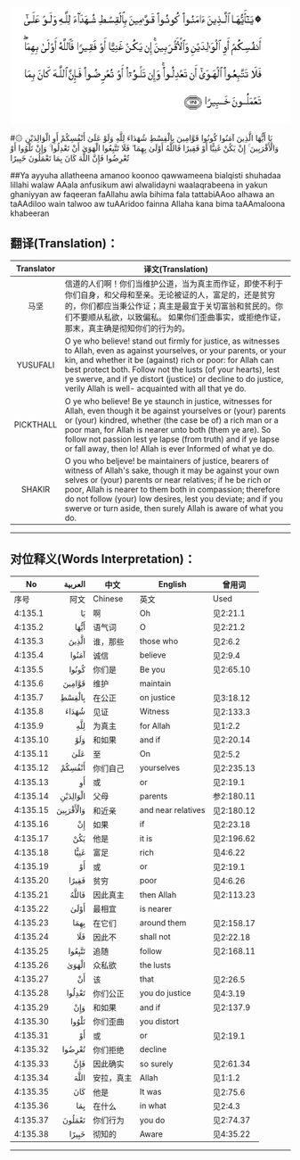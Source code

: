 ![004:135](images/004_135.gif)

#۞ يَا أَيُّهَا الَّذِينَ آمَنُوا كُونُوا قَوَّامِينَ بِالْقِسْطِ شُهَدَاءَ لِلَّهِ وَلَوْ عَلَىٰ أَنْفُسِكُمْ أَوِ الْوَالِدَيْنِ وَالْأَقْرَبِينَ ۚ إِنْ يَكُنْ غَنِيًّا أَوْ فَقِيرًا فَاللَّهُ أَوْلَىٰ بِهِمَا ۖ فَلَا تَتَّبِعُوا الْهَوَىٰ أَنْ تَعْدِلُوا ۚ وَإِنْ تَلْوُوا أَوْ تُعْرِضُوا فَإِنَّ اللَّهَ كَانَ بِمَا تَعْمَلُونَ خَبِيرًا 

##Ya ayyuha allatheena amanoo koonoo qawwameena bialqisti shuhadaa lillahi walaw AAala anfusikum awi alwalidayni waalaqrabeena in yakun ghaniyyan aw faqeeran faAllahu awla bihima fala tattabiAAoo alhawa an taAAdiloo wain talwoo aw tuAAridoo fainna Allaha kana bima taAAmaloona khabeeran 

## 翻译(Translation)：

| Translator | 译文(Translation)                                            |
| :--------: | ------------------------------------------------------------ |
|    马坚    | 信道的人们啊！你们当维护公道，当为真主而作证，即使不利于你们自身，和父母和至亲。无论被证的人，富足的，还是贫穷的，你们都应当秉公作证；真主是最宜于关切富翁和贫民的。你们不要顺从私欲，以致偏私。 如果你们歪曲事实，或拒绝作证，那末，真主确是彻知你们的行为的。 |
|  YUSUFALI  | O ye who believe! stand out firmly for justice, as witnesses to Allah, even as against yourselves, or your parents, or your kin, and whether it be (against) rich or poor: for Allah can best protect both. Follow not the lusts (of your hearts), lest ye swerve, and if ye distort (justice) or decline to do justice, verily Allah is well- acquainted with all that ye do. |
| PICKTHALL  | O ye who believe! Be ye staunch in justice, witnesses for Allah, even though it be against yourselves or (your) parents or (your) kindred, whether (the case be of) a rich man or a poor man, for Allah is nearer unto both (them ye are). So follow not passion lest ye lapse (from truth) and if ye lapse or fall away, then lo! Allah is ever Informed of what ye do. |
|   SHAKIR   | O you who beljeve! be maintainers of justice, bearers of witness of Allah's sake, though it may be against your own selves or (your) parents or near relatives; if he be rich or poor, Allah is nearer to them both in compassion; therefore do not follow (your) low desires, lest you deviate; and if you swerve or turn aside, then surely Allah is aware of what you do. |

---

## 对位释义(Words Interpretation)：

| No   | العربية | 中文    | English | 曾用词 |
| ---- | ------: | ------- | ------- | ------ |
| 序号 |    阿文 | Chinese | 英文    | Used   |
| 4:135.1  | يَا        | 啊         | Oh                 | 见2:21.1   |
| 4:135.2  | أَيُّهَا      | 语气词     | O                  | 见2:21.2   |
| 4:135.3  | الَّذِينَ     | 谁，那些   | those who          | 见2:6.2    |
| 4:135.4  | آمَنُوا     | 诚信       | believe            | 见2:9.4    |
| 4:135.5  | كُونُوا     | 你们是     | Be you             | 见2:65.10  |
| 4:135.6  | قَوَّامِينَ    | 维护       | maintain           |            |
| 4:135.7  | بِالْقِسْطِ    | 在公正     | on justice         | 见3:18.12  |
| 4:135.8  | شُهَدَاءَ     | 见证       | Witness            | 见2:133.3  |
| 4:135.9  | لِلَّهِ       | 为真主     | for Allah          | 见1:2.2    |
| 4:135.10 | وَلَوْ       | 和如果     | and if             | 见2:20.14  |
| 4:135.11 | عَلَىٰ       | 至         | On                 | 见2:5.2    |
| 4:135.12 | أَنْفُسِكُمْ    | 你们自己   | yourselves         | 见2:235.13 |
| 4:135.13 | أَوِ        | 或         | or                 | 见2:19.1   |
| 4:135.14 | الْوَالِدَيْنِ  | 父母       | parents            | 参2:180.11 |
| 4:135.15 | وَالْأَقْرَبِينَ | 和近亲     | and near relatives | 见2:180.12 |
| 4:135.16 | إِنْ        | 如果       | if                 | 见2:23.18  |
| 4:135.17 | يَكُنْ       | 他是       | it is              | 见2:196.62 |
| 4:135.18 | غَنِيًّا      | 富足       | rich               | 见4:6.22   |
| 4:135.19 | أَوْ        | 或         | or                 | 见2:19.1   |
| 4:135.20 | فَقِيرًا     | 贫穷       | poor               | 见4:6.26   |
| 4:135.21 | فَاللَّهُ     | 因此真主   | then Allah         | 见2:113.23 |
| 4:135.22 | أَوْلَىٰ      | 最相宜     | is nearer          |            |
| 4:135.23 | بِهِمَا      | 在它们     | around them        | 见2:158.17 |
| 4:135.24 | فَلَا       | 因此不     | shall not          | 见2:22.18  |
| 4:135.25 | تَتَّبِعُوا    | 追随       | follow             | 见2:168.11 |
| 4:135.26 | الْهَوَىٰ     | 众私欲     | the lusts          |            |
| 4:135.27 | أَنْ        | 该         | that               | 见2:26.5   |
| 4:135.28 | تَعْدِلُوا    | 你们公正   | you do justice     | 见4:3.19   |
| 4:135.29 | وَإِنْ       | 和如果     | and if             | 见2:137.9  |
| 4:135.30 | تَلْوُوا     | 你们歪曲   | you distort        |            |
| 4:135.31 | أَوْ        | 或         | or                 | 见2:19.1   |
| 4:135.32 | تُعْرِضُوا    | 你们拒绝   | decline            |            |
| 4:135.33 | فَإِنَّ       | 因此确实   | so surely          | 见2:61.34  |
| 4:135.34 | اللَّهَ      | 安拉，真主 | Allah              | 见1:1.2    |
| 4:135.35 | كَانَ       | 他是       | It was             | 见2:75.6   |
| 4:135.36 | بِمَا       | 在什么     | in what            | 见2:4.3    |
| 4:135.37 | تَعْمَلُونَ    | 你们行为   | you do             | 见2:74.37  |
| 4:135.38 | خَبِيرًا     | 彻知的     | Aware              | 见4:35.22  |

---
